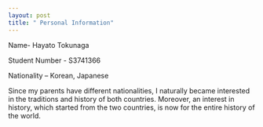```yaml
---
layout: post
title: " Personal Information"
---
```


 Name- Hayato Tokunaga
 
Student Number - S3741366

Nationality – Korean, Japanese

Since my parents have different nationalities, I naturally became interested in the traditions and history of both countries. Moreover, an interest in history, which started from the two countries, is now for the entire history of the world.

